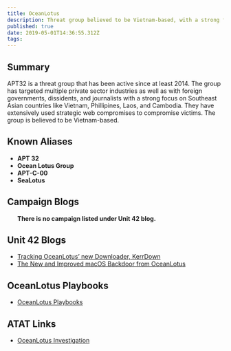 ```yaml
---
title: OceanLotus
description: Threat group believed to be Vietnam-based, with a strong focus on Southeast Asian countries. 
published: true
date: 2019-05-01T14:36:55.312Z
tags: 
---
```


<h2>Summary</h2>

<p>APT32 is a threat group that has been active since at least 2014. The group has targeted multiple private sector industries as well as with foreign governments, dissidents, and journalists with a strong focus on Southeast Asian countries like Vietnam, Phillipines, Laos, and Cambodia. They have extensively used strategic web compromises to compromise victims. The group is believed to be Vietnam-based.</p>


<h2>Known Aliases</h2>
<b>
  
<ul>
 
  <li>APT 32</li>
  <li>Ocean Lotus Group </li>
  <li>APT-C-00</li>
  <li>SeaLotus</li>
  
 
</ul>
  </b>

<h2>Campaign Blogs</h2>
<ul>
  <b>There is no campaign listed under Unit 42 blog.</b>
  <ul>
      
  </ul>
 </ul>
 
<h2>Unit 42 Blogs </h2>
  
<ul>
  
  <li><a href='https://unit42.paloaltonetworks.com/tracking-oceanlotus-new-downloader-kerrdown/'>Tracking OceanLotus’ new Downloader, KerrDown</a></li> 

  <li><a href='https://unit42.paloaltonetworks.com/unit42-new-improved-macos-backdoor-oceanlotus/'>The New and Improved macOS Backdoor from OceanLotus</a></li> 
 
</ul>
</ul>
<h2>OceanLotus Playbooks</h2>
<ul>

  <li><a href='https://pan-unit42.github.io/playbook_viewer/'>OceanLotus Playbooks</a></li>

  </ul>
<h2> ATAT Links</h2>
<ul>
   <li><a href='https://atat.unit42.org/investigation/edit/20946ff867dc48a985ff82dd3edbc74e'>OceanLotus Investigation</a></li>
</ul>
